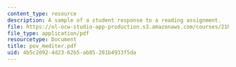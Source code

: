 ```yaml
---
content_type: resource
description: A sample of a student response to a reading assignment.
file: https://ol-ocw-studio-app-production.s3.amazonaws.com/courses/21h-931-seminar-in-historical-methods-spring-2004/4b5c2d924d2362b5ab85281b4933f5da_pov_mediter.pdf
file_type: application/pdf
resourcetype: Document
title: pov_mediter.pdf
uid: 4b5c2d92-4d23-62b5-ab85-281b4933f5da
---
```

